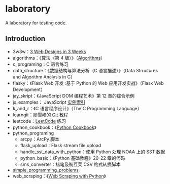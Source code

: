 # laboratory

A laboratory for testing code.

## Introduction

* 3w3w：[3 Web Designs in 3 Weeks](https://www.gitbook.com/book/juntao/3-web-designs-in-3-weeks/details)
* algorithms：《算法（第 4 版）》（[Algorithms](http://algs4.cs.princeton.edu/code/)）
* c_programing：C 语言练习
* data_structure：《数据结构与算法分析（C 语言描述）》（Data Structures and Algorithm Analysis in C）
* flasky：《Flask Web 开发 :基于 Python 的 Web 应用开发实战》（Flask Web Development）
* jay_skript：《JavaScript DOM 编程艺术》第 12 章的综合示例
* js_examples： JavaScript [实例索引](http://fgm.cc/learn/)
* k\_and\_r：《C 语言程序设计》（The C Programming Language）
* learngit：廖雪峰的 [Git 教程](http://www.liaoxuefeng.com/wiki/0013739516305929606dd18361248578c67b8067c8c017b000)
* leetcode：[LeetCode](https://leetcode.com/) 练习
* python_cookbook：《[Python Cookbook](https://github.com/dabeaz/python-cookbook)》
* python_programing
	* arcpy：ArcPy 脚本
	* flask_upload：Flask stream file upload
	* handle\_sst\_data\_with\_python：使用 Python 处理 NOAA 上的 SST 数据
	* python_basic：《Python 基础教程》20-22 章的代码
	* sms_converter：蜡笔及豌豆荚 CSV 格式转换脚本
* [simple\_programming\_problems](http://adriann.github.io/programming_problems.html)
* web_scraping：《[Web Scraping with Python](https://github.com/REMitchell/python-scraping)》
